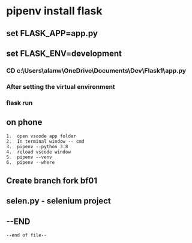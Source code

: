 # pipenv install flask

## set FLASK_APP=app.py

## set FLASK_ENV=development

### CD c:\\Users\\alanw\\OneDrive\\Documents\\Dev\\Flask1\\app.py

### After setting the virtual environment

### flask run

## on phone

    1.  open vscode app folder 
    2.  In terminal window -- cmd
    3.  pipenv --python 3.8
    4.  reload vscode window
    5.  pipenv --venv
    6.  pipenv --where

## Create branch fork bf01

## selen.py  - selenium project

## --END

    --end of file--
